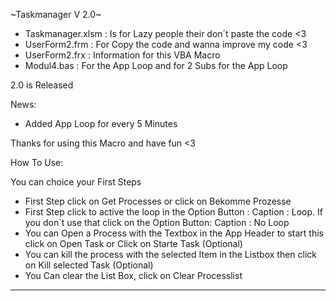 ~Taskmanager V 2.0~


+ Taskmanager.xlsm : Is for Lazy people their don´t paste the code <3
+ UserForm2.frm : For Copy the code and wanna improve my code <3
+ UserForm2.frx : Information for this VBA Macro
+ Modul4.bas : For the App Loop and for 2 Subs for the App Loop

2.0 is Released

  News:
  
  + Added App Loop for every 5 Minutes

Thanks for using this Macro and have fun <3


How To Use:

You can choice your First Steps
  + First Step click on Get Processes or click on Bekomme Prozesse 
  + First Step click to active the loop in the Option Button : Caption : Loop. If you don´t use that click on the Option Button: Caption : No Loop 
  + You can Open a Process with the Textbox in the App Header to start this click on Open Task or Click on Starte Task (Optional)
  + You can kill the process with the selected Item in the Listbox then click on Kill selected Task (Optional) 
  + You Can clear the List Box, click on Clear Processlist

________________________________________________________________________________________________________________________________________________________________
